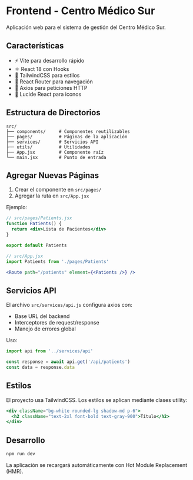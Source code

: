 # Frontend - Centro Médico Sur

Aplicación web para el sistema de gestión del Centro Médico Sur.

## Características

- ⚡ Vite para desarrollo rápido
- ⚛️ React 18 con Hooks
- 🎨 TailwindCSS para estilos
- 🧭 React Router para navegación
- 📡 Axios para peticiones HTTP
- 🎯 Lucide React para iconos

## Estructura de Directorios

```
src/
├── components/     # Componentes reutilizables
├── pages/          # Páginas de la aplicación
├── services/       # Servicios API
├── utils/          # Utilidades
├── App.jsx         # Componente raíz
└── main.jsx        # Punto de entrada
```

## Agregar Nuevas Páginas

1. Crear el componente en `src/pages/`
2. Agregar la ruta en `src/App.jsx`

Ejemplo:
```jsx
// src/pages/Patients.jsx
function Patients() {
  return <div>Lista de Pacientes</div>
}

export default Patients

// src/App.jsx
import Patients from './pages/Patients'

<Route path="/patients" element={<Patients />} />
```

## Servicios API

El archivo `src/services/api.js` configura axios con:
- Base URL del backend
- Interceptores de request/response
- Manejo de errores global

Uso:
```javascript
import api from '../services/api'

const response = await api.get('/api/patients')
const data = response.data
```

## Estilos

El proyecto usa TailwindCSS. Los estilos se aplican mediante clases utility:

```jsx
<div className="bg-white rounded-lg shadow-md p-6">
  <h2 className="text-2xl font-bold text-gray-900">Título</h2>
</div>
```

## Desarrollo

```bash
npm run dev
```

La aplicación se recargará automáticamente con Hot Module Replacement (HMR).

